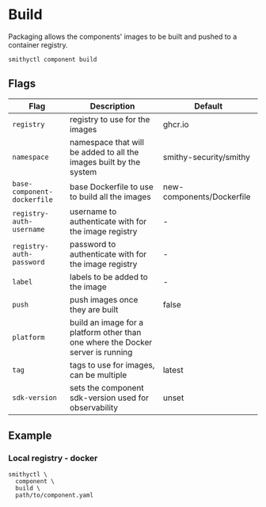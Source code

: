 # Build

Packaging allows the components' images to be built and pushed to a container registry.

```shell
smithyctl component build
```

## Flags

| Flag                        | Description                                                                     | Default                   |
|-----------------------------|---------------------------------------------------------------------------------|---------------------------|
| `registry`                  | registry to use for the images                                                  | ghcr.io                   |
| `namespace`                 | namespace that will be added to all the images built by the system              | smithy-security/smithy    |
| `base-component-dockerfile` | base Dockerfile to use to build all the images                                  | new-components/Dockerfile |
| `registry-auth-username`    | username to authenticate with for the image registry                            | -                         |
| `registry-auth-password`    | password to authenticate with for the image registry                            | -                         |
| `label`                     | labels to be added to the image                                                 | -                         |
| `push`                      | push images once they are built                                                 | false                     |
| `platform`                  | build an image for a platform other than one where the Docker server is running |                           |
| `tag`                       | tags to use for images, can be multiple                                         | latest                    |
| `sdk-version`               | sets the component sdk-version used for observability                           | unset                     |

## Example

### Local registry - docker

```shell
smithyctl \
  component \
  build \
  path/to/component.yaml
```
